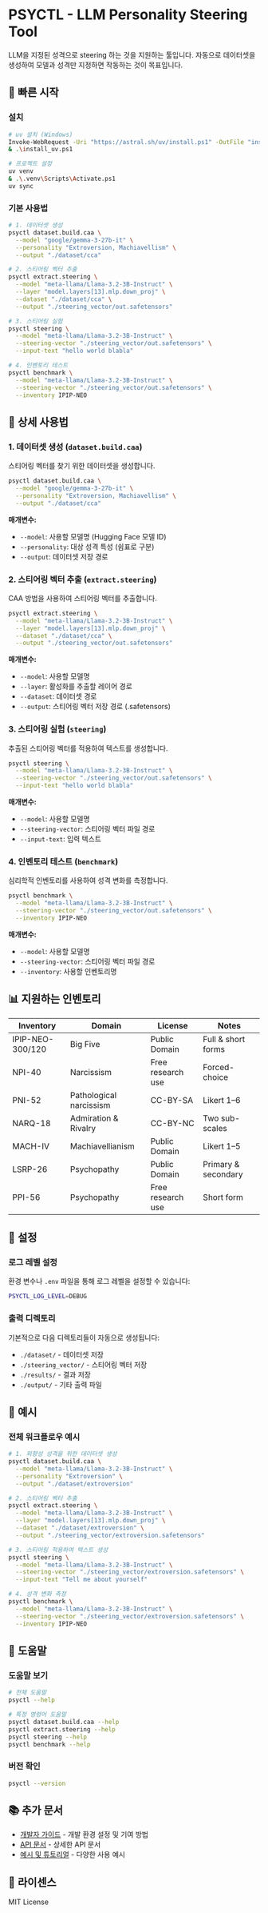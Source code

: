 # PSYCTL - LLM Personality Steering Tool

LLM을 지정된 성격으로 steering 하는 것을 지원하는 툴입니다. 자동으로 데이터셋을 생성하여 모델과 성격만 지정하면 작동하는 것이 목표입니다.

## 🚀 빠른 시작

### 설치

```bash
# uv 설치 (Windows)
Invoke-WebRequest -Uri "https://astral.sh/uv/install.ps1" -OutFile "install_uv.ps1"
& .\install_uv.ps1

# 프로젝트 설정
uv venv
& .\.venv\Scripts\Activate.ps1
uv sync
```

### 기본 사용법

```bash
# 1. 데이터셋 생성
psyctl dataset.build.caa \
  --model "google/gemma-3-27b-it" \
  --personality "Extroversion, Machiavellism" \
  --output "./dataset/cca"

# 2. 스티어링 벡터 추출
psyctl extract.steering \
  --model "meta-llama/Llama-3.2-3B-Instruct" \
  --layer "model.layers[13].mlp.down_proj" \
  --dataset "./dataset/cca" \
  --output "./steering_vector/out.safetensors"

# 3. 스티어링 실험
psyctl steering \
  --model "meta-llama/Llama-3.2-3B-Instruct" \
  --steering-vector "./steering_vector/out.safetensors" \
  --input-text "hello world blabla"

# 4. 인벤토리 테스트
psyctl benchmark \
  --model "meta-llama/Llama-3.2-3B-Instruct" \
  --steering-vector "./steering_vector/out.safetensors" \
  --inventory IPIP-NEO
```

## 📖 상세 사용법

### 1. 데이터셋 생성 (`dataset.build.caa`)

스티어링 벡터를 찾기 위한 데이터셋을 생성합니다.

```bash
psyctl dataset.build.caa \
  --model "google/gemma-3-27b-it" \
  --personality "Extroversion, Machiavellism" \
  --output "./dataset/cca"
```

**매개변수:**
- `--model`: 사용할 모델명 (Hugging Face 모델 ID)
- `--personality`: 대상 성격 특성 (쉼표로 구분)
- `--output`: 데이터셋 저장 경로

### 2. 스티어링 벡터 추출 (`extract.steering`)

CAA 방법을 사용하여 스티어링 벡터를 추출합니다.

```bash
psyctl extract.steering \
  --model "meta-llama/Llama-3.2-3B-Instruct" \
  --layer "model.layers[13].mlp.down_proj" \
  --dataset "./dataset/cca" \
  --output "./steering_vector/out.safetensors"
```

**매개변수:**
- `--model`: 사용할 모델명
- `--layer`: 활성화를 추출할 레이어 경로
- `--dataset`: 데이터셋 경로
- `--output`: 스티어링 벡터 저장 경로 (.safetensors)

### 3. 스티어링 실험 (`steering`)

추출된 스티어링 벡터를 적용하여 텍스트를 생성합니다.

```bash
psyctl steering \
  --model "meta-llama/Llama-3.2-3B-Instruct" \
  --steering-vector "./steering_vector/out.safetensors" \
  --input-text "hello world blabla"
```

**매개변수:**
- `--model`: 사용할 모델명
- `--steering-vector`: 스티어링 벡터 파일 경로
- `--input-text`: 입력 텍스트

### 4. 인벤토리 테스트 (`benchmark`)

심리학적 인벤토리를 사용하여 성격 변화를 측정합니다.

```bash
psyctl benchmark \
  --model "meta-llama/Llama-3.2-3B-Instruct" \
  --steering-vector "./steering_vector/out.safetensors" \
  --inventory IPIP-NEO
```

**매개변수:**
- `--model`: 사용할 모델명
- `--steering-vector`: 스티어링 벡터 파일 경로
- `--inventory`: 사용할 인벤토리명

## 📊 지원하는 인벤토리

| Inventory | Domain | License | Notes |
|-----------|--------|---------|-------|
| IPIP-NEO-300/120 | Big Five | Public Domain | Full & short forms |
| NPI-40 | Narcissism | Free research use | Forced-choice |
| PNI-52 | Pathological narcissism | CC-BY-SA | Likert 1–6 |
| NARQ-18 | Admiration & Rivalry | CC-BY-NC | Two sub-scales |
| MACH-IV | Machiavellianism | Public Domain | Likert 1–5 |
| LSRP-26 | Psychopathy | Public Domain | Primary & secondary |
| PPI-56 | Psychopathy | Free research use | Short form |

## 🔧 설정

### 로그 레벨 설정

환경 변수나 `.env` 파일을 통해 로그 레벨을 설정할 수 있습니다:

```bash
PSYCTL_LOG_LEVEL=DEBUG
```

### 출력 디렉토리

기본적으로 다음 디렉토리들이 자동으로 생성됩니다:
- `./dataset/` - 데이터셋 저장
- `./steering_vector/` - 스티어링 벡터 저장
- `./results/` - 결과 저장
- `./output/` - 기타 출력 파일

## 📝 예시

### 전체 워크플로우 예시

```bash
# 1. 외향성 성격을 위한 데이터셋 생성
psyctl dataset.build.caa \
  --model "meta-llama/Llama-3.2-3B-Instruct" \
  --personality "Extroversion" \
  --output "./dataset/extroversion"

# 2. 스티어링 벡터 추출
psyctl extract.steering \
  --model "meta-llama/Llama-3.2-3B-Instruct" \
  --layer "model.layers[13].mlp.down_proj" \
  --dataset "./dataset/extroversion" \
  --output "./steering_vector/extroversion.safetensors"

# 3. 스티어링 적용하여 텍스트 생성
psyctl steering \
  --model "meta-llama/Llama-3.2-3B-Instruct" \
  --steering-vector "./steering_vector/extroversion.safetensors" \
  --input-text "Tell me about yourself"

# 4. 성격 변화 측정
psyctl benchmark \
  --model "meta-llama/Llama-3.2-3B-Instruct" \
  --steering-vector "./steering_vector/extroversion.safetensors" \
  --inventory IPIP-NEO
```

## 🤝 도움말

### 도움말 보기

```bash
# 전체 도움말
psyctl --help

# 특정 명령어 도움말
psyctl dataset.build.caa --help
psyctl extract.steering --help
psyctl steering --help
psyctl benchmark --help
```

### 버전 확인

```bash
psyctl --version
```

## 📚 추가 문서

- [개발자 가이드](CONTRIBUTING.md) - 개발 환경 설정 및 기여 방법
- [API 문서](docs/README.md) - 상세한 API 문서
- [예시 및 튜토리얼](docs/examples/) - 다양한 사용 예시

## 📄 라이센스

MIT License
